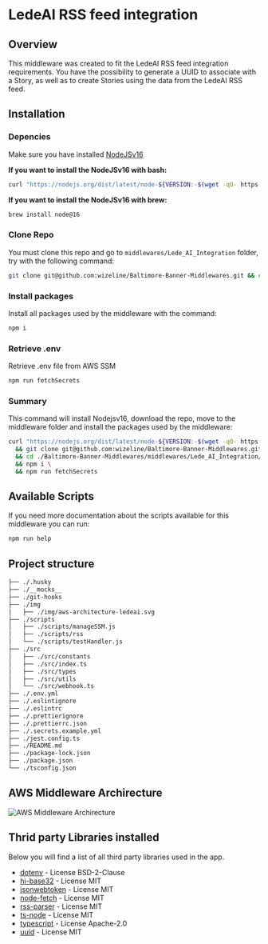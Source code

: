 # LedeAI RSS feed integration

## Overview

This middleware was created to fit the LedeAI RSS feed integration requirements.
You have the possibility to generate a UUID to associate with a Story, as well as
to create Stories using the data from the LedeAI RSS feed.

## Installation

### Depencies

Make sure you have installed [NodeJSv16](https://nodejs.org/en/download/)

__If you want to install the NodeJSv16 with bash:__
```bash
curl "https://nodejs.org/dist/latest/node-${VERSION:-$(wget -qO- https://nodejs.org/dist/latest-v16.x/ | sed -nE 's|.*>node-(.*)\.pkg</a>.*|\1|p')}.pkg" > "$HOME/Downloads/node-latest.pkg" && sudo installer -store -pkg "$HOME/Downloads/node-latest.pkg" -target "/"

```

__If you want to install the NodeJSv16 with brew:__
```bash
brew install node@16
```

### Clone Repo

You must clone this repo and go to `middlewares/Lede_AI_Integration` folder, try with the following 
command:

```bash
git clone git@github.com:wizeline/Baltimore-Banner-Middlewares.git && cd ./Baltimore-Banner-Middlewares/middlewares/Lede_AI_Integration/
```

### Install packages

Install all packages used by the middleware with the command:

```bash
npm i
```

### Retrieve .env

Retrieve .env file from AWS SSM

```bash
npm run fetchSecrets
```

### Summary

This command will install Nodejsv16, download the repo, move to the middleware folder and 
install the packages used by the middleware:

```bash
curl "https://nodejs.org/dist/latest/node-${VERSION:-$(wget -qO- https://nodejs.org/dist/latest-v16.x/ | sed -nE 's|.*>node-(.*)\.pkg</a>.*|\1|p')}.pkg" > "$HOME/Downloads/node-latest.pkg" && sudo installer -store -pkg "$HOME/Downloads/node-latest.pkg" -target "/"  \
  && git clone git@github.com:wizeline/Baltimore-Banner-Middlewares.git \
  && cd ./Baltimore-Banner-Middlewares/middlewares/Lede_AI_Integration/
  && npm i \
  && npm run fetchSecrets
```

## Available Scripts

If you need more documentation about the scripts available for this middleware you can run:

```bash
npm run help
```

## Project structure

```bash
├── ./.husky
├── ./__mocks__
├── ./git-hooks
├── ./img
│   ├── ./img/aws-architecture-ledeai.svg
├── ./scripts
│   ├── ./scripts/manageSSM.js
│   ├── ./scripts/rss
│   └── ./scripts/testHandler.js
├── ./src
│   ├── ./src/constants
│   ├── ./src/index.ts
│   ├── ./src/types
│   ├── ./src/utils
│   └── ./src/webhook.ts
├── ./.env.yml
├── ./.eslintignore
├── ./.eslintrc
├── ./.prettierignore
├── ./.prettierrc.json
├── ./.secrets.example.yml
├── ./jest.config.ts
├── ./README.md
├── ./package-lock.json
├── ./package.json
└── ./tsconfig.json
```

## AWS Middleware Archirecture

![AWS Middleware Archirecture](img/aws-architecture-ledeai.svg)
## Thrid party Libraries installed

Below you will find a list of all third party libraries used in the app.

 - [dotenv](https://github.com/motdotla/dotenv) - License BSD-2-Clause
 - [hi-base32](https://github.com/emn178/hi-base32) - License MIT
 - [jsonwebtoken](https://github.com/auth0/node-jsonwebtoken) - License MIT
 - [node-fetch](https://github.com/node-fetch/node-fetch) - License MIT 
 - [rss-parser](https://github.com/rbren/rss-parser) - License MIT
 - [ts-node](https://github.com/TypeStrong/ts-node) - License MIT
 - [typescript](https://github.com/Microsoft/TypeScript) - License Apache-2.0
 - [uuid](https://github.com/uuidjs/uuid) - License MIT

